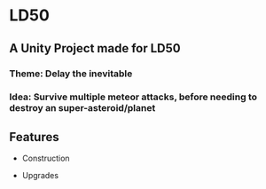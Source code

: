 # LD50

## A Unity Project made for LD50

### Theme: Delay the inevitable

### Idea: Survive multiple meteor attacks, before needing to destroy an super-asteroid/planet

## Features

- Construction

- Upgrades
